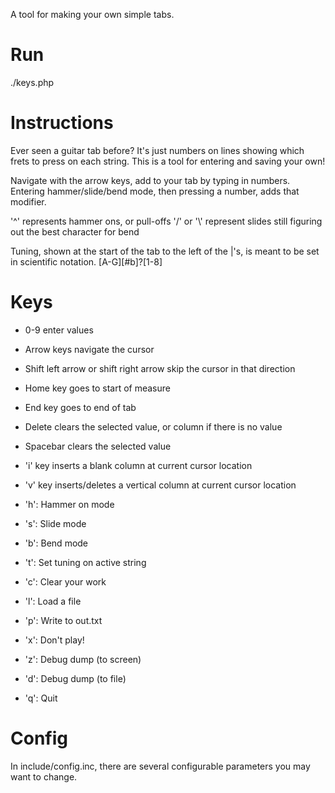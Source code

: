 A tool for making your own simple tabs.

# Run
./keys.php

# Instructions
Ever seen a guitar tab before?  It's just numbers on lines showing which frets to press
on each string.  This is a tool for entering and saving your own!

Navigate with the arrow keys, add to your tab by typing in numbers.
Entering hammer/slide/bend mode, then pressing a number, adds that modifier.

'^' represents hammer ons, or pull-offs
'/' or '\\' represent slides
still figuring out the best character for bend

Tuning, shown at the start of the tab to the left of the |'s, is meant
to be set in scientific notation.  <note><number> [A-G][#b]?[1-8]

# Keys
* 0-9 enter values
* Arrow keys navigate the cursor
* Shift left arrow or shift right arrow skip the cursor in that direction
* Home key goes to start of measure
* End key goes to end of tab
* Delete clears the selected value, or column if there is no value
* Spacebar clears the selected value
* 'i' key inserts a blank column at current cursor location
* 'v' key inserts/deletes a vertical column at current cursor location

* 'h': Hammer on mode
* 's': Slide mode
* 'b': Bend mode

* 't': Set tuning on active string
* 'c': Clear your work

* 'l': Load a file
* 'p': Write to out.txt
* 'x': Don't play!
* 'z': Debug dump (to screen)
* 'd': Debug dump (to file)

* 'q': Quit

# Config
In include/config.inc, there are several configurable parameters you may want to change.


